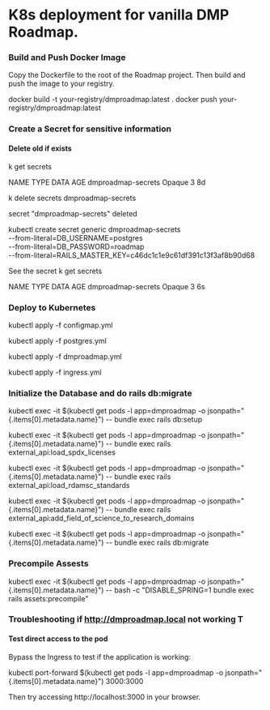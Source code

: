 # K8s deployment for vanilla DMP Roadmap.

### Build and Push Docker Image

Copy the Dockerfile to the root of the Roadmap project.
Then build and push the image to your registry.

docker build -t your-registry/dmproadmap:latest .
docker push your-registry/dmproadmap:latest


### Create a Secret for sensitive information

#### Delete old if exists
k get secrets                                     
  
  NAME                 TYPE     DATA   AGE
  dmproadmap-secrets   Opaque   3      8d

k delete secrets dmproadmap-secrets 
   
   secret "dmproadmap-secrets" deleted



kubectl create secret generic dmproadmap-secrets \
 --from-literal=DB_USERNAME=postgres \
 --from-literal=DB_PASSWORD=roadmap \
 --from-literal=RAILS_MASTER_KEY=c46dc1c1e9c61df391c13f3af8b90d68

See the secret
k get secrets                                 

NAME                 TYPE     DATA   AGE
dmproadmap-secrets   Opaque   3      6s


### Deploy to Kubernetes

kubectl apply -f configmap.yml

kubectl apply -f postgres.yml

kubectl apply -f dmproadmap.yml

kubectl apply -f ingress.yml

### Initialize the Database and do rails db:migrate

kubectl exec -it $(kubectl get pods -l app=dmproadmap -o jsonpath="{.items[0].metadata.name}") -- bundle exec rails db:setup

kubectl exec -it $(kubectl get pods -l app=dmproadmap -o jsonpath="{.items[0].metadata.name}") -- bundle exec rails external_api:load_spdx_licenses

kubectl exec -it $(kubectl get pods -l app=dmproadmap -o jsonpath="{.items[0].metadata.name}") -- bundle exec rails external_api:load_rdamsc_standards

kubectl exec -it $(kubectl get pods -l app=dmproadmap -o jsonpath="{.items[0].metadata.name}") -- bundle exec rails external_api:add_field_of_science_to_research_domains

kubectl exec -it $(kubectl get pods -l app=dmproadmap -o jsonpath="{.items[0].metadata.name}") -- bundle exec rails db:migrate

### Precompile Assests
kubectl exec -it $(kubectl get pods -l app=dmproadmap -o jsonpath="{.items[0].metadata.name}") -- bash -c "DISABLE_SPRING=1 bundle exec rails assets:precompile"


### Troubleshooting if  http://dmproadmap.local not working T
#### Test direct access to the pod
Bypass the Ingress to test if the application is working:

kubectl port-forward $(kubectl get pods -l app=dmproadmap -o jsonpath="{.items[0].metadata.name}") 3000:3000

Then try accessing http://localhost:3000 in your browser.